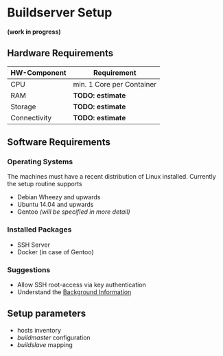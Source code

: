 # Buildserver Setup
**(work in progress)**

## Hardware Requirements

HW-Component | Requirement
--- | ---
CPU | min. 1 Core per Container
RAM | **TODO: estimate**
Storage | **TODO: estimate**
Connectivity | **TODO: estimate**


## Software Requirements
### Operating Systems
The machines must have a recent distribution of Linux installed.
Currently the setup routine supports
* Debian Wheezy and upwards
* Ubuntu 14.04 and upwards
* Gentoo *(will be specified in more detail)*

### Installed Packages
* SSH Server
* Docker (in case of Gentoo)

### Suggestions
* Allow SSH root-access via key authentication
* Understand the [Background Information](../background/background.md)

## Setup parameters
* hosts inventory
* *buildmaster* configuration
* *buildslave* mapping
